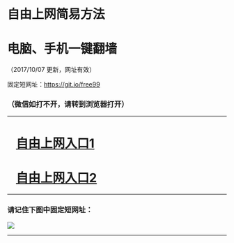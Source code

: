 ﻿# 自由上网简易方法

# 电脑、手机一键翻墙

（2017/10/07 更新，网址有效）

固定短网址：https://git.io/free99

### （微信如打不开，请转到浏览器打开）


***





# &nbsp;&nbsp; <a href="http://ft2687322896.fwq-tz-1001.info/fwqtz01.html?t=100700119574 " target="_blank">自由上网入口1</a>
# &nbsp;&nbsp; <a href="http://ft2681616890.fwq-tz-1002.info/fwqtz02.html?t=10070013272 " target="_blank">自由上网入口2</a>
***

### 请记住下图中固定短网址：

<img src="https://s3-us-west-2.amazonaws.com/fwq-1001/yjfq-20170905okok.png" /> 


***

